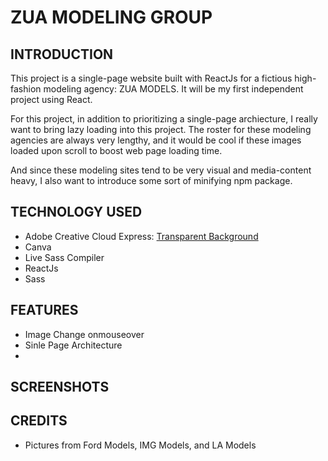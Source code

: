 # ZUA MODELING GROUP 

## INTRODUCTION
This project is a single-page website built with ReactJs for a fictious high-fashion modeling agency: ZUA MODELS. It will be my first independent project using React.   

For this project, in addition to prioritizing a single-page archiecture, I really want to bring lazy loading into this project. The roster for these modeling agencies are always very lengthy, and it would be cool if these images loaded upon scroll to boost web page loading time.

And since these modeling sites tend to be very visual and media-content heavy, I also want to introduce some sort of minifying npm package. 

## TECHNOLOGY USED
- Adobe Creative Cloud Express: [Transparent Background](https://www.adobe.com/express/feature/image/transparent-background)   
- Canva  
- Live Sass Compiler  
- ReactJs  
- Sass  

## FEATURES  
- Image Change onmouseover
- Sinle Page Architecture
- 
## SCREENSHOTS

## CREDITS 
- Pictures from Ford Models, IMG Models, and LA Models  